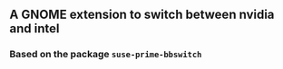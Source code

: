 ## A GNOME extension to switch between nvidia and intel

### Based on the package `suse-prime-bbswitch`